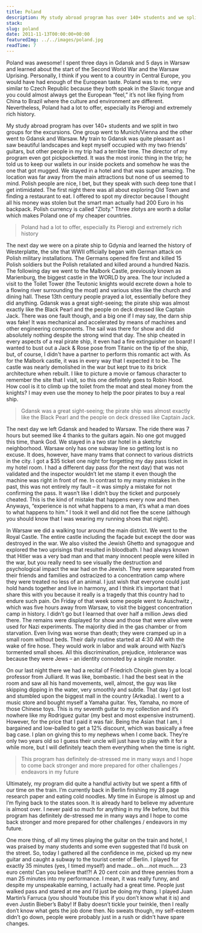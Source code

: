 ```yaml
---
title: Poland
description: My study abroad program has over 140+ students and we split in two groups for the excursions. One group went to Munich/Vienna and the other went to Gdansk and Warsaw. My train to Gdansk was quite pleasant as I saw beautiful landscapes and kept myself occupied with my two friends’ guitars,
stack:
slug: poland
date: 2011-11-13T00:00:00+00:00
featuredImg: ../../images/poland.jpg
readTime: 7
---
```


Poland was awesome! I spent three days in Gdansk and 5 days in Warsaw and learned about the start of the Second World War and the Warsaw Uprising. Personally, I think if you went to a country in Central Europe, you would have had enough of the European taste. Poland was to me, very similar to Czech Republic because they both speak in the Slavic tongue and you could almost always get the European “feel,” it’s not like flying from China to Brazil where the culture and environment are different. Nevertheless, Poland had a lot to offer, especially its Pierogi and extremely rich history.

My study abroad program has over 140+ students and we split in two groups for the excursions. One group went to Munich/Vienna and the other went to Gdansk and Warsaw. My train to Gdansk was quite pleasant as I saw beautiful landscapes and kept myself occupied with my two friends’ guitars, but other people in my trip had a terrible time. The director of my program even got pickpocketted. It was the most ironic thing in the trip; he told us to keep our wallets in our inside pockets and somehow he was the one that got mugged. We stayed in a hotel and that was super amazing. The location was far away from the main attractions but none of us seemed to mind. Polish people are nice, I bet, but they speak with such deep tone that I get intimidated. The first night there was all about exploring Old Town and finding a restaurant to eat. I offered to spot my director because I thought all his money was stolen but the smart man actually had 200 Euro in his backpack. Polish currency is called "Zloty." Three zlotys are worth a dollar which makes Poland one of my cheaper countries.

> Poland had a lot to offer, especially its Pierogi and extremely rich history

The next day we were on a pirate ship to Gdynia and learned the history of Westerplatte, the site that WWII officially began with German attack on Polish military installations. The Germans opened fire first and killed 15 Polish soldiers but the Polish retaliated and killed around a hundred Nazis. The following day we went to the Malbork Castle, previously known as Marienburg, the biggest castle in the WORLD by area. The tour included a visit to the Toilet Tower (the Teutonic knights would excrete down a hole to a flowing river surrounding the moat) and various sites like the church and dining hall. These 13th century people prayed a lot, essentially before they did anything. Gdansk was a great sight-seeing; the pirate ship was almost exactly like the Black Pearl and the people on deck dressed like Captain Jack. There was one fault though, and a big one if I may say, the darn ship was fake! It was mechanical and accelerated by means of machines and other engineering components. The sail was there for show and did absolutely nothing despite the strong wind that day. The ship cheated in every aspects of a real pirate ship, it even had a fire extinguisher on board! I wanted to bust out a Jack & Rose pose from Titanic on the tip of the ship, but, of course, I didn't have a partner to perform this romantic act with. As for the Malbork castle, it was in every way that I expected it to be. The castle was nearly demolished in the war but kept true to its brick architecture when rebuilt. I like to picture a movie or famous character to remember the site that I visit, so this one definitely goes to Robin Hood. How cool is it to climb up the toilet from the moat and steal money from the knights? I may even use the money to help the poor pirates to buy a real ship.

> Gdansk was a great sight-seeing; the pirate ship was almost exactly like the Black Pearl and the people on deck dressed like Captain Jack.

The next day we left Gdansk and headed to Warsaw. The ride there was 7 hours but seemed like 4 thanks to the guitars again. No one got mugged this time, thank God. We stayed in a two star hotel in a sketchy neighborhood. Warsaw only has one subway line so getting lost is no excuse. It does, however, have many trams that connect to various districts in the city. I got a $35 ticket one night for forgetting my day pass ticket in my hotel room. I had a different day pass (for the next day) that was not validated and the inspector wouldn’t let me stamp it even though the machine was right in front of me. In contrast to my many mistakes in the past, this was not entirely my fault – it was simply a mistake for not confirming the pass. It wasn’t like I didn’t buy the ticket and purposely cheated. This is the kind of mistake that happens every now and then. Anyways, “experience is not what happens to a man, it’s what a man does to what happens to him.” I took it well and did not flee the scene (although you should know that I was wearing my running shoes that night).

In Warsaw we did a walking tour around the main district. We went to the Royal Castle. The entire castle including the façade but except the door was destroyed in the war. We also visited the Jewish Ghetto and synagogue and explored the two uprisings that resulted in bloodbath. I had always known that Hitler was a very bad man and that many innocent people were killed in the war, but you really need to see visually the destruction and psychological impact the war had on the Jewish. They were separated from their friends and families and ostracized to a concentration camp where they were treated no less of an animal. I just wish that everyone could just hold hands together and live in harmony, and I think it’s important that I share this with you because it really is a tragedy that this country had to endure such pain. On Friday of that week some people went to Auschwitz , which was five hours away from Warsaw, to visit the biggest concentration camp in history. I didn’t go but I learned that over half a million Jews died there. The remains were displayed for show and those that were alive were used for Nazi experiments. The majority died in the gas chamber or from starvation. Even living was worse than death; they were cramped up in a small room without beds. Their daily routine started at 4:30 AM with the wake of fire hose. They would work in labor and walk around with Nazi’s tormented small shoes. All this discrimination, prejudice, intolerance was because they were Jews – an identity connoted by a single monster.

On our last night there we had a recital of Friedrich Chopin given by a local professor from Julliard. It was like, bombastic. I had the best seat in the room and saw all his hand movements, well, almost, the guy was like skipping dipping in the water, very smoothly and subtle. That day I got lost and stumbled upon the biggest mall in the country (Arkadia). I went to a music store and bought myself a Yamaha guitar. Yes, Yamaha, no more of those Chinese toys. This is my seventh guitar to my collection and it’s nowhere like my Rodriguez guitar (my best and most expensive instrument). However, for the price that I paid it was fair. Being the Asian that I am, I bargained and low-balled to get a 12% discount, which was basically a free bag case. I plan on giving this to my nephews when I come back. They’re only two years old so I guess their uncle will just have to play with it for a while more, but I will definitely teach them everything when the time is right.

> This program has definitely de-stressed me in many ways and I hope to come back stronger and more prepared for other challenges / endeavors in my future

Ultimately, my program did quite a handful activity but we spent a fifth of our time on the train. I’m currently back in Berlin finishing my 28 page research paper and eating cold noodles. My time in Europe is almost up and I’m flying back to the states soon. It is already hard to believe my adventure is almost over. I never paid so much for anything in my life before, but this program has definitely de-stressed me in many ways and I hope to come back stronger and more prepared for other challenges / endeavors in my future.

One more thing, of all my times playing the guitar on the train and hotel, I was praised by many students and some even suggested that I’d busk on the street. So, today I gathered all the confidence in me, picked up my new guitar and caught a subway to the tourist center of Berlin. I played for exactly 35 minutes (yes, I timed myself) and made… oh….not much…. 23 euro cents! Can you believe that!?! A 20 cent coin and three pennies from a man 25 minutes into my performance. I mean, it was really funny, and despite my unspeakable earning, I actually had a great time. People just walked pass and stared at me and I’d just be doing my thang. I played Juan Martin’s Farruca (you should Youtube this if you don’t know what it is) and even Justin Bieber’s Baby! If Baby doesn’t tickle your twinkle, then I really don’t know what gets the job done then. No sweats though, my self-esteem didn’t go down, people were probably just in a rush or didn’t have spare changes.
